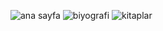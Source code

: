 ![ana sayfa](https://github.com/user-attachments/assets/449ea93e-f4d9-479c-b8a2-26cb970c4215)
![biyografi](https://github.com/user-attachments/assets/04955c8f-e186-459e-bc89-e56a10c820ab)
![kitaplar](https://github.com/user-attachments/assets/7ad52022-ebc9-4802-8c17-3f972bb38ef7)
